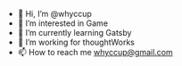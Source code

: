 - 👋 Hi, I’m @whyccup
- 👀 I’m interested in Game
- 🌱 I’m currently learning Gatsby
- 💞️ I’m working for thoughtWorks
- 📫 How to reach me whyccup@gmail.com

<!---
whyccup/whyccup is a ✨ special ✨ repository because its `README.md` (this file) appears on your GitHub profile.
You can click the Preview link to take a look at your changes.
--->
